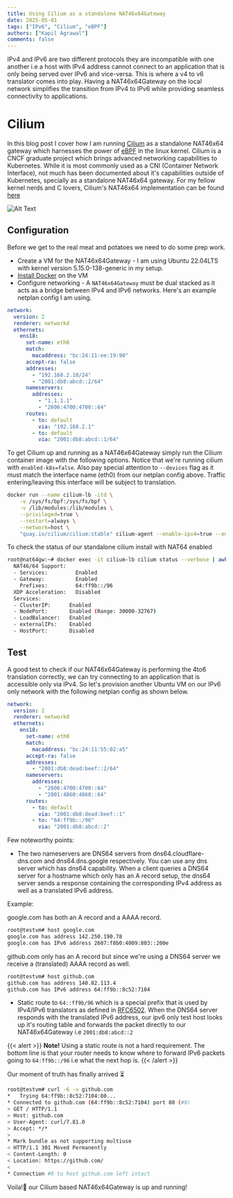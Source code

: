 ```yaml
---
title: Using Cilium as a standalone NAT46x64Gateway
date: 2025-05-01
tags: ["IPv6", "Cilium", "eBPF"]
authors: ["Kapil Agrawal"]
comments: false
---
```


IPv4 and IPv6 are two different protocols they are incompatible with one another i.e a host with IPv4 address cannot connect to an application that is only being served over IPv6 and vice-versa. This is where a v4 to v6 translator comes into play. Having a NAT46x64Gateway on the local network simplifies the transition from IPv4 to IPv6 while providing seamless connectivity to applications.

# Cilium

In this blog post I cover how I am running [Cilium](https://cilium.io) as a standalone NAT46x64 gateway which harnesses the power of [eBPF](https://docs.ebpf.io) in the linux kernel. Cilium is a CNCF graduate project which brings advanced networking capabilities to Kubernetes. While it is most commonly used as a CNI (Container Network Interface), not much has been documented about it's capabilities outside of Kubernetes, specially as a standalone NAT46x64 gateway. For my fellow kernel nerds and C lovers, Cilium's NAT46x64 implementation can be found [here](https://github.com/cilium/cilium/blob/main/bpf/lib/nat_46x64.h)

![Alt Text](img/cilium-nat64.png)

## Configuration

Before we get to the real meat and potatoes we need to do some prep work.

- Create a VM for the NAT46x64Gateway - I am using Ubuntu 22.04LTS with kernel version 5.15.0-138-generic in my setup.
- [Install Docker](https://docs.docker.com/engine/install/ubuntu/#install-using-the-repository) on the VM
- Configure networking - A `NAT46x64Gateway` must be dual stacked as it acts as a bridge between IPv4 and IPv6 networks. Here's an example netplan config I am using.

```yaml
network:
  version: 2
  renderer: networkd
  ethernets:
    ens18:
      set-name: eth0
      match:
        macaddress: "bc:24:11:ee:19:90"
      accept-ra: false
      addresses:
        - "192.168.2.10/24"
        - "2001:db8:abcd::2/64"
      nameservers:
        addresses:
          - "1.1.1.1"
          - "2606:4700:4700::64"
      routes:
        - to: default
          via: "192.168.2.1"
        - to: default
          via: "2001:db8:abcd::1/64"
```

To get Cilium up and running as a NAT46x64Gateway simply run the Cilium container image with the following options. Notice that we're running cilium with `enabled-k8s=false`. Also pay special attention to `--devices` flag as it must match the interface name (eth0) from our netplan config above. Traffic entering/leaving this interface will be subject to translation.

```sh
docker run --name cilium-lb -itd \
	-v /sys/fs/bpf:/sys/fs/bpf \
	-v /lib/modules:/lib/modules \
	--privileged=true \
	--restart=always \
	--network=host \
	"quay.io/cilium/cilium:stable" cilium-agent --enable-ipv4=true --enable-ipv6=true --devices=eth0 --datapath-mode=lb-only --enable-k8s=false --bpf-lb-mode=snat --enable-nat46x64-gateway=true
```

To check the status of our standalone cilium install with NAT64 enabled

```sh
root@nat64gw:~# docker exec -it cilium-lb cilium status --verbose | awk "/NAT46\/64/ {found=1} found"
  NAT46/64 Support:
  - Services:         Enabled
  - Gateway:          Enabled
    Prefixes:         64:ff9b::/96
  XDP Acceleration:   Disabled
  Services:
  - ClusterIP:      Enabled
  - NodePort:       Enabled (Range: 30000-32767)
  - LoadBalancer:   Enabled
  - externalIPs:    Enabled
  - HostPort:       Disabled

```

## Test

A good test to check if our NAT46x64Gateway is performing the 4to6 translation correctly, we can try connecting to an application that is accessible only via IPv4. So let's provision another Ubuntu VM on our IPv6 only network with the following netplan config as shown below.

```yaml
network:
  version: 2
  renderer: networkd
  ethernets:
    ens18:
      set-name: eth0
      match:
        macaddress: "bc:24:11:55:02:a5"
      accept-ra: false
      addresses:
        - "2001:db8:dead:beef::2/64"
      nameservers:
        addresses:
          - "2606:4700:4700::64"
          - "2001:4860:4860::64"
      routes:
        - to: default
          via: "2001:db8:dead:beef::1"
        - to: "64:ff9b::/96"
          via: "2001:db8:abcd::2"
```

Few noteworthy points:

- The two nameservers are DNS64 servers from dns64.cloudflare-dns.com and dns64.dns.google respectively. You can use any dns server which has dns64 capability. When a client queries a DNS64 server for a hostname which only has an A record setup, the dns64 server sends a response containing the corresponding IPv4 address as well as a translated IPv6 address.

Example:

google.com has both an A record and a AAAA record.

```sh
root@testvm# host google.com
google.com has address 142.250.190.78
google.com has IPv6 address 2607:f8b0:4009:803::200e
```

github.com only has an A record but since we're using a DNS64 server we receive a (translated) AAAA record as well.

```sh
root@testvm# host github.com
github.com has address 140.82.113.4
github.com has IPv6 address 64:ff9b::8c52:7104
```

- Static route to `64::ff9b/96` which is a special prefix that is used by IPv4/IPv6 translators as defined in [RFC6502](https://datatracker.ietf.org/doc/html/rfc6052). When the DNS64 server responds with the translated IPv6 address, our ipv6 only test host looks up it's routing table and forwards the packet directly to our NAT46x64Gateway i.e `2001:db8:abcd::2`

{{< alert >}}
**Note!** Using a static route is not a hard requirement. The bottom line is that your router needs to know where to forward IPv6 packets going to `64:ff9b::/96` i.e what the next hop is.
{{< /alert >}}

Our moment of truth has finally arrived ⏳

```sh
root@testvm# curl -6 -v github.com
*   Trying 64:ff9b::8c52:7104:80...
* Connected to github.com (64:ff9b::8c52:7104) port 80 (#0)
> GET / HTTP/1.1
> Host: github.com
> User-Agent: curl/7.81.0
> Accept: */*
>
* Mark bundle as not supporting multiuse
< HTTP/1.1 301 Moved Permanently
< Content-Length: 0
< Location: https://github.com/
<
* Connection #0 to host github.com left intact
```

Voila!🍾 our Cilium based NAT46x64Gateway is up and running!
